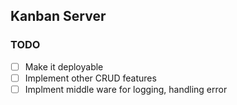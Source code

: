 ## Kanban Server

### TODO

- [ ] Make it deployable
- [ ] Implement other CRUD features
- [ ] Implment middle ware for logging, handling error
